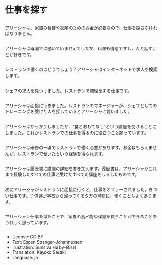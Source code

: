 # 仕事を探す

##
アリーシャは、家族の食費や衣類のためのお金が必要なので、仕事を探さなければなりません。

##
アリーシャは母国では働いていませんでしたが、料理も得意ですし、人と話すことが好きです。

##
レストランで働くのはどうでしょう？アリーシャはインターネットで求人を検索します。

##
シェフの求人を見つけました。レストランで調理をする仕事です。

##
アリーシャは面接に行きました。レストランのマネージャーが、シェフとしてのトレーニングを受けた人を探しているとアリーシャに言いました。

##
アリーシャはがっかりしましたが、“食とおもてなし”という講座を受けることにしました。これがレストランでの仕事を得るのに役立つこと願っています。

##
アリーシャは研修の一環でレストランで働く必要があります。お金はもらえませんが、レストランで働いたという経験を得られます。

##
アリーシャは履歴書に講座の詳細を書き加えます。履歴書は、アリーシャがこれまで経験したすべての仕事と受けたすべての講座をしるしたものです。

##
次にアリーシャがレストランに面接に行くと、仕事をオファーされました。きつい仕事です。子供達が学校から帰ってくる夕方の時間に、働くこともよくあります。

##
アリーシャは仕事を得たことで、家族の食べ物や洋服を買うことができることをうれしく思っています。

##
* License: CC BY
* Text: Espen Stranger-Johannessen
* Illustration: Sunniva Høiby-Øiset
* Translation: Kayoko Sasaki
* Language: ja
